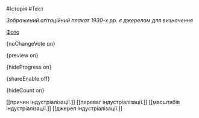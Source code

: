 #Історія #Тест

*Зображений агітаційний плакат 1930-х рр. є джерелом для визначення*

[Фото](https://zno.osvita.ua//doc/images/znotest/7/736/6.jpg)

{noChangeVote on}

{preview on}

{hideProgress on}

{shareEnable off}

{hideCount on}

[[причин індустріалізації.]]
[[переваг індустріалізації.]]
[[масштабів індустріалізації.]]
[[джерел індустріалізації.]]
